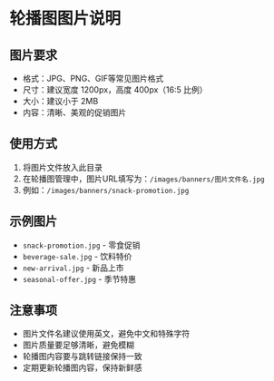 # 轮播图图片说明

## 图片要求
- 格式：JPG、PNG、GIF等常见图片格式
- 尺寸：建议宽度 1200px，高度 400px（16:5 比例）
- 大小：建议小于 2MB
- 内容：清晰、美观的促销图片

## 使用方式
1. 将图片文件放入此目录
2. 在轮播图管理中，图片URL填写为：`/images/banners/图片文件名.jpg`
3. 例如：`/images/banners/snack-promotion.jpg`

## 示例图片
- `snack-promotion.jpg` - 零食促销
- `beverage-sale.jpg` - 饮料特价
- `new-arrival.jpg` - 新品上市
- `seasonal-offer.jpg` - 季节特惠

## 注意事项
- 图片文件名建议使用英文，避免中文和特殊字符
- 图片质量要足够清晰，避免模糊
- 轮播图内容要与跳转链接保持一致
- 定期更新轮播图内容，保持新鲜感

